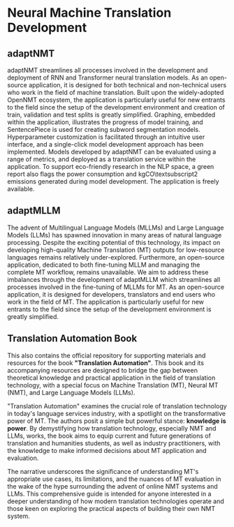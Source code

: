 # Neural Machine Translation Development

## adaptNMT

adaptNMT streamlines all processes involved in the development and deployment of RNN and Transformer neural translation models. As an open-source application, it is designed for both technical and non-technical users who work in the field of machine translation. Built upon the widely-adopted OpenNMT ecosystem, the application is particularly useful for new entrants to the field since the setup of the development environment and creation of train, validation  and test splits is greatly simplified. Graphing, embedded within the application, illustrates the progress of model training, and SentencePiece is used for creating subword segmentation models. Hyperparameter customization is facilitated through an intuitive user interface, and a single-click model development approach has been implemented. Models developed by adaptNMT can be evaluated using a range of metrics, and deployed as a translation service within the application. To support eco-friendly research in the NLP space, a green report also flags the power consumption and kgCO\textsubscript2 emissions generated during model development. The application is freely available.

## adaptMLLM

The advent of Multilingual Language Models (MLLMs) and Large Language Models (LLMs) has spawned innovation in many areas of natural language processing. Despite the exciting potential of this technology, its impact on developing high-quality Machine Translation (MT) outputs for low-resource languages remains relatively under-explored. Furthermore, an open-source application, dedicated to both fine-tuning MLLM and managing the complete MT workflow, remains unavailable. We aim to address these imbalances through the development of adaptMLLM which streamlines all processes involved in the fine-tuning of MLLMs for MT. As an open-source application, it is designed for developers, translators and end users who work in the field of MT. The application is particularly useful for new entrants to the field since the setup of the development environment is greatly simplified. 

## Translation Automation Book

This also contains the official repository for supporting materials and resources for the book **"Translation Automation"**. This book and its accompanying resources are designed to bridge the gap between theoretical knowledge and practical application in the field of translation technology, with a special focus on Machine Translation (MT), Neural MT (NMT), and Large Language Models (LLMs).

"Translation Automation" examines the crucial role of translation technology in today's language services industry, with a spotlight on the transformative power of MT. The authors posit a simple but powerful stance: **knowledge is power**. By demystifying how translation technology, especially NMT and LLMs, works, the book aims to equip current and future generations of translation and humanities students, as well as industry practitioners, with the knowledge to make informed decisions about MT application and evaluation.

The narrative underscores the significance of understanding MT's appropriate use cases, its limitations, and the nuances of MT evaluation in the wake of the hype surrounding the advent of online NMT systems and LLMs. This comprehensive guide is intended for anyone interested in a deeper understanding of how modern translation technologies operate and those keen on exploring the practical aspects of building their own NMT system.
